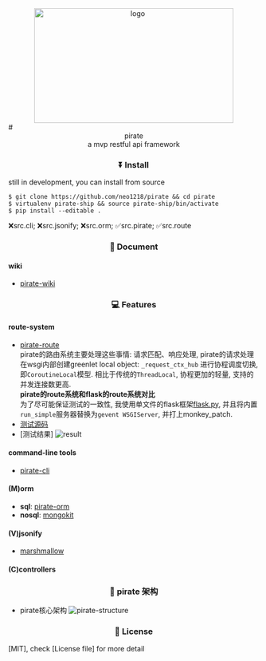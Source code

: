 <div align=center>
    <img src="https://cloud.githubusercontent.com/assets/10671733/16593869/1527c978-431a-11e6-9457-ed633644eeb0.jpg" width="400" height="230" alt="logo"/>
</div>
# <center>pirate</center>
<center>a mvp restful api framework</center>

### <center>⏬  Install</center>
still in development, you can install from source

    $ git clone https://github.com/neo1218/pirate && cd pirate
    $ virtualenv pirate-ship && source pirate-ship/bin/activate
    $ pip install --editable .

[packages]: <br>
❌src.cli; ❌src.jsonify; ❌src.orm; ✅src.pirate; ✅src.route

### <center>📝  Document</center>
#### wiki
+ [pirate-wiki](https://github.com/neo1218/pirate/wiki)

### <center>💻  Features</center>
#### route-system
+ [pirate-route](https://github.com/neo1218/pirate/tree/master/src/route) <br/>
pirate的路由系统主要处理这些事情: 请求匹配、响应处理,
pirate的请求处理在wsgi内部创建greenlet local object:
```_request_ctx_hub``` 进行协程调度切换, 即```CoroutineLocal```模型.
相比于传统的```ThreadLocal```, 协程更加的轻量, 支持的并发连接数更高. <br/>
**pirate的route系统和flask的route系统对比** <br/>
为了尽可能保证测试的一致性, 我使用单文件的flask框架[flask.py](https://github.com/neo1218/pirate/blob/master/examples/compares/compare_with_flask/flask.py),
并且将内置```run_simple```服务器替换为```gevent WSGIServer```,
并打上monkey_patch. <br/>
+ [测试源码](https://github.com/neo1218/pirate/tree/master/examples/compares/compare_with_flask)
+ [测试结果] ![result](https://cloud.githubusercontent.com/assets/10671733/16592762/c5d870f2-4314-11e6-9b06-2a0e0ea2c2a6.png)

#### command-line tools
+ [pirate-cli](https://github.com/neo1218/pirate/tree/master/src/controllers)

#### (M)orm
+ **sql**: [pirate-orm](https://github.com/neo1218/pirate/tree/master/src/orm)
+ **nosql**: [mongokit](https://github.com/namlook/mongokit)

#### (V)jsonify
+ [marshmallow](https://github.com/marshmallow-code/marshmallow)

#### (C)controllers

### <center>👔  pirate 架构</center>
+ pirate核心架构 ![pirate-structure](http://7xj431.com1.z0.glb.clouddn.com/%E5%B1%8F%E5%B9%95%E5%BF%AB%E7%85%A7%202016-07-09%20%E4%B8%8B%E5%8D%883.33.39.png)

### <center>📄  License</center>
[MIT], check [License file] for more detail
